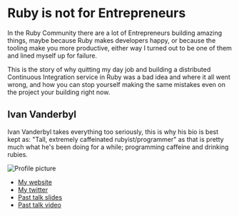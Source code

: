 # Ruby is not for Entrepreneurs

In the Ruby Community there are a lot of Entrepreneurs building amazing things, maybe because Ruby makes developers happy, or because the tooling make you more productive, either way I turned out to be one of them and lined myself up for failure.

This is the story of why quitting my day job and building a distributed Continuous
Integration service in Ruby was a bad idea and where it all went wrong, and how you can stop yourself making the same mistakes even on the project your building right now.

## Ivan Vanderbyl

Ivan Vanderbyl takes everything too seriously, this is why his bio is best kept as: "Tall, extremely caffeinated rubyist/programmer" as that is pretty much what he's been doing for a while; programming caffeine and drinking rubies.

![Profile picture](https://raw.github.com/ivanvanderbyl/rubyconfau-2014-cfp/master/talk-ruby_is_not_for_entrepreneurs/profile_picture.jpg)

- [My website](http://ivanvanderbyl.com)
- [My twitter](https://twitter.com/ivanvanderbyl)
- [Past talk slides](https://speakerdeck.com/ivanvanderbyl)
- [Past talk video](https://vimeo.com/55489292)
